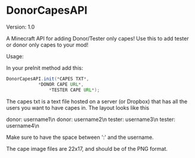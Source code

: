 DonorCapesAPI
=============

Version: 1.0

A Minecraft API for adding Donor/Tester only capes!
Use this to add tester or donor only capes to your mod!


Usage:

In your preInit method add this:
```java
DonorCapesAPI.init(*CAPES TXT*, 
  			*DONOR CAPE URL*,
				*TESTER CAPE URL*);
```

The capes txt is a text file hosted on a server (or Dropbox) that has all the users you want to have capes in. The layout looks like this

donor: username1\n
donor: username2\n
tester: username3\n
tester: username4\n

Make sure to have the space between ':' and the username.

The cape image files are 22x17, and should be of the PNG format.
